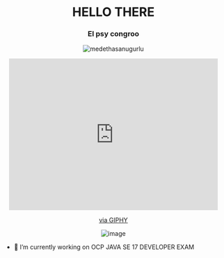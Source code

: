 <h1 align="center">HELLO THERE</h1>


<h3 align="center">El psy congroo</h3>

<div align="center">
  <p align="center"> <img src="https://komarev.com/ghpvc/?username=medethasanugurlu&label=Profile%20views&color=0e75b6&style=flat" alt="medethasanugurlu" /> </p>

  <iframe src="https://giphy.com/embed/bi6RQ5x3tqoSI" width="480" height="349" frameBorder="0" class="giphy-embed" allowFullScreen></iframe><p><a href="https://giphy.com/gifs/computer-cowboy-bebop-bi6RQ5x3tqoSI">via GIPHY</a></p>

![image](https://github.com/MedetHasanUgurlu/MedetHasanUgurlu/assets/77449083/6ba858ae-7a33-41cc-a34e-8d66c0f11727)

</div>

- 🔭 I’m currently working on OCP JAVA SE 17 DEVELOPER EXAM






